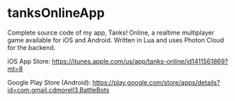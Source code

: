 # tanksOnlineApp
Complete source code of my app, Tanks! Online, a realtime multiplayer game available for iOS and Android. Written in Lua and uses Photon Cloud for the backend. 

iOS App Store:
https://itunes.apple.com/us/app/tanks-online/id1411561869?mt=8

Google Play Store (Android):
https://play.google.com/store/apps/details?id=com.gmail.cdmorell3.BattleBots
